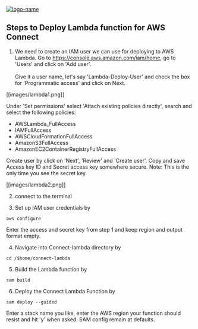 [![logo-name](https://www.private.id/static_home/images/Private-Identity-Logo-1.png)](https://www.private.id/)

## Steps to Deploy Lambda function for AWS Connect ##

1. We need to create an IAM user we can use for deploying to AWS Lambda. Go to https://console.aws.amazon.com/iam/home, go to 'Users' and click on 'Add user'.<br /><br />
Give it a user name, let's say 'Lambda-Deploy-User' and check the box for 'Programmatic access' and click on Next.

[[images/lambda1.png]]

Under 'Set permissions' select 'Attach existing policies directly', search and select the following policies:
  * AWSLambda_FullAccess
  * IAMFullAccess
  * AWSCloudFormationFullAccess
  * AmazonS3FullAccess
  * AmazonEC2ContainerRegistryFullAccess

Create user by click on 'Next', 'Review' and 'Create user'.
Copy and save Access key ID and Secret access key somewhere secure. Note: This is the only time you see the secret key.

[[images/lambda2.png]]

2. connect to the terminal

3.  Set up IAM user credentials by
  
 ```aws configure```

Enter the access and secret key from step 1 and keep region and output format empty.

4.  Navigate into Connect-lambda directory by

`cd /$home/connect-lambda`

5. Build the Lambda function by

`sam build`

6. Deploy the Connect Lambda Function by

`sam deploy --guided`

Enter a stack name you like, enter the AWS region your function should resist and hit 'y' when asked. SAM config remain at defaults.
